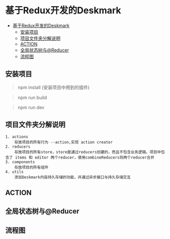 # 基于Redux开发的Deskmark

* [基于Redux开发的Deskmark](#基于Redux开发的Deskmark)
    * [安装项目](#安装项目)
    * [项目文件夹分解说明](#项目文件夹分解说明)
    * [ACTION](#ACTION)
    * [全局状态树与@Reducer](#全局状态树与@Reducer)
    * [流程图](#流程图)


## 安装项目

> npm install (安装项目中用到的插件)

> npm run build 

> npm run dev

## 项目文件夹分解说明
    1. actions
        存放项目的所有行为 --action,实现 action creator
    2. reducers
    	存放项目的所有store，store是通过reducers创建的，而且不包含业务逻辑。项目中包含了 items 和 editor 两个reducer，使用combineReducers将两个reducer合并
    3. components
    	存放项目的所有组件
    4. utils
    	添加Deskmark内容持久存储的功能，并通过异步接口与持久存储交互

## ACTION

## 全局状态树与@Reducer

## 流程图

